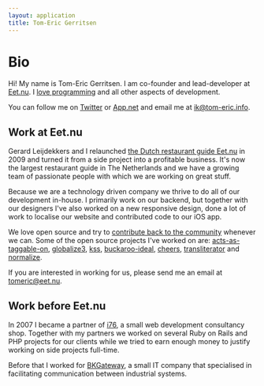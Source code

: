 ```yaml
---
layout: application
title: Tom-Eric Gerritsen
---
```


# Bio

Hi! My name is Tom-Eric Gerritsen. I am co-founder and lead-developer at [Eet.nu]. I [love programming][My GitHub Account] and all other aspects of development.

You can follow me on [Twitter][My Twitter Account] or [App.net][My ADN Account] and email me at [ik@tom-eric.info](mailto:ik@tom-eric.info).

[Eet.nu]: http://www.eet.nu/ "Restaurantgids Eet.nu"
[My GitHub Account]: https://github.com/tomeric
[My Twitter Account]: https://twitter.com/tomeric "@tomeric"
[My ADN Account]: https://alpha.app.net/tomeric "@tomeric"

## Work at Eet.nu

Gerard Leijdekkers and I relaunched [the Dutch restaurant guide Eet.nu][Eet.nu] in 2009 and turned it from a side project into a profitable business. It's now the largest restaurant guide in The Netherlands and we have a growing team of passionate people with which we are working on great stuff.

Because we are a technology driven company we thrive to do all of our development in-house. I primarily work on our backend, but together with our designers I've also worked on a new responsive design, done a lot of work to localise our website and contributed code to our iOS app.

We love open source and try to [contribute back to the community][Eet.nu GitHub Organization] whenever we can. Some of the open source projects I've worked on are: [acts-as-taggable-on], [globalize3], [kss], [buckaroo-ideal], [cheers], [transliterator] and [normalize].

If you are interested in working for us, please send me an email at [tomeric@eet.nu](mailto:tomeric@eet.nu).

[Eet.nu GitHub Organization]: https://github.com/eet-nu
[acts-as-taggable-on]: https://github.com/mbleigh/acts-as-taggable-on
[globalize3]: https://github.com/svenfuchs/globalize3
[kss]: https://github.com/kneath/kss
[buckaroo-ideal]: https://github.com/eet-nu/buckaroo-ideal
[cheers]: https://github.com/eet-nu/cheers
[transliterator]: https://github.com/eet-nu/transliterator
[normalize]: https://github.com/eet-nu/normalize

## Work before Eet.nu

In 2007 I became a partner of [i76], a small web development consultancy shop. Together with my partners we worked on several Ruby on Rails and PHP projects for our clients while we tried to earn enough money to justify working on side projects full-time.

Before that I worked for [BKGateway], a small IT company that specialised in facilitating communication between industrial systems.

[i76]: http://www.i76.nl/
[BKGateway]: http://www.bkgateway.com/

